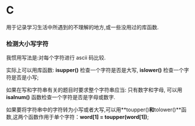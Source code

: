 # C

用于记录学习生活中所遇到的不理解的地方,或一些没用过的库函数.

### 检测大小写字符

我惯用写法是:对每个字符进行 ascii 码比较.

实际上可以用库函数: **isupper()** 检查一个字符是否是大写, **islower()** 检查一个字符是否是小写;

如果在写和字符串有关的题目时要求整个字符串应当: 只有数字和字母, 可以用 **isalnum()** 函数检查一个字符是否是字母或数字.

如果要将字符串中的字符转为小写或者大写,可以用**toupper()**和**tolower()**函数,这两个函数作用于单个字符：**word[1] = toupper(word[1])**;